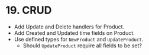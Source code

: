# 19. CRUD

- Add Update and Delete handlers for Product.
- Add Created and Updated time fields on Product.
- Use defined types for `NewProduct` and `UpdateProduct`.
  - Should `UpdateProduct` require all fields to be set?
